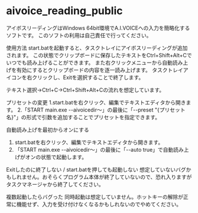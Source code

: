 # aivoice_reading_public
 
アイボスリーディングはWindows 64bit環境でA.I.VOICEへの入力を簡略化するソフトです。
このソフトの利用は自己責任で行ってください。

使用方法
start.batを起動すると、タスクトレイにアイボスリーディングが追加されます。
この状態でクリップボードに保存したテキストをCtrl+Shift+Alt+Cでいつでも読み上げることができます。
また右クリックメニューから自動読み上げを有効にするとクリップボードの内容を逐一読み上げます。
タスクトレイアイコンを右クリックし、Exitを選択することで終了します。

テキスト選択→Ctrl+C→Ctrl+Shift+Alt+Cの流れを想定しています。

プリセットの変更
1.start.batを右クリック、編集でテキストエディタから開きます。
2.「START main.exe --aivoicedir～」の最後に「--preset "{プリセット名}"」の形式で引数を追加することでプリセットを指定できます。

自動読み上げを最初からオンにする
1. start.batを右クリック、編集でテキストエディタから開きます。
2. 「START main.exe --aivoicedir～」の最後に「--auto true」で自動読み上げがオンの状態で起動します。

Exitしたのに終了しない / start.batを押しても起動しない
想定していないバグかもしれません。おそらくプログラム本体が終了していないので、恐れ入りますがタスクマネージャから終了してください。

複数起動したらバグった
同時起動は想定していません。ホットキーの解除が正常に機能せず、入力を受け付けなくなるかもしれないのでやめてください。
